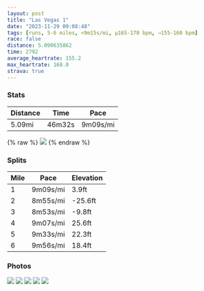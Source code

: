 ```yaml
---
layout: post
title: "Las Vegas 1"
date: "2023-11-29 09:08:48"
tags: [runs, 5-6 miles, <9m15s/mi, μ165-170 bpm, →155-160 bpm]
race: false
distance: 5.090635862
time: 2792
average_heartrate: 155.2
max_heartrate: 168.0
strava: true
---
```


### Stats

| Distance | Time | Pace |
|----------|------|------|
|5.09mi|46m32s|9m09s/mi|

{% raw %}
<img src='https://maps.googleapis.com/maps/api/staticmap?maptype=roadmap&path=enc:wnk{Eds~}Ta@E@IG_@Fe@@AHAQ@QFYn@?FAMO@?HCAAHBDJCBVJPLSBi@XcARe@LOf@a@Va@PIFIRERUr@KTYPOBIAEBEAMKKU{@Wk@YcACw@EIAK@?DGBGCE_AsAC@eA[w@]k@g@KOe@i@OIe@G]JKAm@FkAXYCm@SH??B[iAW]U@YFk@@a@?GA}@FmAEwA?y@Ge@Bu@g@]`@YEEFGAIFYfA?fAEKKPBBOFy@L[LSC_@MKM_@UMBe@\c@B_@@ICEQ?MBk@CWaAAi@Hm@Eo@Lw@AICYAk@KSP_AGa@Ae@By@Q]??ECAQFUC_@Y]IQDi@GuA_@OIq@Mu@Ug@Ae@Ye@Iy@]uBeAc@KeB}@Yg@QO{Aq@i@e@g@Y_Bs@YUeAm@c@i@SEUb@i@JUdAGDFAHKMUG[a@OAE?GLWAS?e@CGg@a@y@]M]QMYFIFUEYSOMMSQg@?APJL\A@U@c@GU[IW[O]AQGWm@q@g@q@[OQu@m@i@YGGe@Q{D{BsAo@{@i@o@]mA[_Ag@KO[Mg@IQOmAw@mAm@OKg@U[YsDwBGIt@\tAv@d@Xh@X|@n@l@LnBlAbAr@j@Z\F^\?D?HUv@AGNmAUI_@CrBn@b@V\Jf@Z~Ar@fB`AdGzDL?p@\^ZbA\Lb@N^FDR?PQ^GZVJZJp@XTTHjAr@PD`@PFFDXAl@@Hr@p@RXQf@MNMEOMFE?]ECGKAm@DGVK~@\`ANd@BlA`@r@\dAz@nAn@J^BB^H^THAb@PNNvAx@HBbA`@`@JjAd@t@TlANd@R~AZ\@b@CNBrAXd@FtAj@FDXB\Ir@B`@MfCJjAIhEEd@L^Bx@G^\Dj@?`@CXFL^Cd@?^wA?{A@YNHDEr@OTMLCVRTFz@MVHrCMn@Hb@B\ICG?}@HWTWFDPzBj@C\Nf@?FFFjAXTd@C|@HHEV[t@YBELG^IPJBFFBBCBYBERx@RDt@Z`@JF?BDXFDDBHAXOEGIEAKK@GHA^FRKd@_@TBHCTWbAX\?VGTADFj@VLHBHEz@ERKR@JAb@Gr@IJIj@U`AA@SB?@AAKG&key=AIzaSyC1MId7bFpkLXNAaYhBSTb8jLyiSqzbDtM&size=800x800&markers=color:yellow|label:S|36.10876,-115.17763&markers=color:green|label:F|36.10738,-115.17508000000007'>
{% endraw %}

### Splits

| Mile | Pace | Elevation |
|------|------|-----------|
|1|9m09s/mi|3.9ft|
|2|8m55s/mi|-25.6ft|
|3|8m53s/mi|-9.8ft|
|4|9m07s/mi|25.6ft|
|5|9m33s/mi|22.3ft|
|6|9m56s/mi|18.4ft|

### Photos
<img src='https://dgtzuqphqg23d.cloudfront.net/qcxvOYOZSWXD-1_LqZBgUhbvdx_7wbhsMylBW5XBdqo-576x768.jpg'>

<img src='https://dgtzuqphqg23d.cloudfront.net/XwKb0nVUWIWS5ZDqKuhTAauKoKnSAOdWoTJBIud_OdU-768x576.jpg'>

<img src='https://dgtzuqphqg23d.cloudfront.net/USmoHyQPXU_DjKRJDmRmZ5Z6vNJlbWylAUugfDCLiUk-576x768.jpg'>

<img src='https://dgtzuqphqg23d.cloudfront.net/n4qJKzLrPqQWR2ICoS9bEE3MIL2BjzC31zoy4g6f9Uc-768x576.jpg'>

<img src='https://dgtzuqphqg23d.cloudfront.net/NbkSQn2_Bukqx8yA-AJqSKsnfWfU2DjhygpFgqSK2kY-576x768.jpg'>
